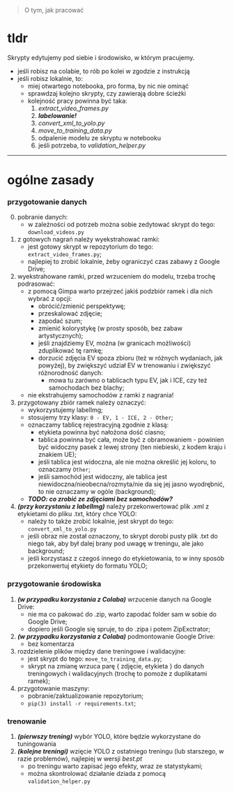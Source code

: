 >O tym, jak pracować

# tldr
Skrypty edytujemy pod siebie i środowisko, w którym pracujemy.

- jeśli robisz na colabie, to rób po kolei w zgodzie z instrukcją
- jeśli robisz lokalnie, to:
	- miej otwartego notebooka, pro forma, by nic nie ominąć
	- sprawdzaj kolejno skrypty, czy zawierają dobre ścieżki
	- kolejność pracy powinna być taka: 
		1. *extract_video_frames.py*
		2. ***labelowanie!***
		3. *convert_xml_to_yolo.py*
		4. *move_to_training_data.py*
		5. odpalenie modelu ze skryptu w notebooku
		6. jeśli potrzeba, to *validation_helper.py*
___
# ogólne zasady
### przygotowanie danych
0. pobranie danych:
	- w zależności od potrzeb można sobie zedytować skrypt do tego: ```download_videos.py```
1. z gotowych nagrań należy wyekstrahować ramki:
	- jest gotowy skrypt w repozytorium do tego: ```extract_video_frames.py```;
	- najlepiej to zrobić lokalnie, żeby ograniczyć czas zabawy z Google Drive;
2. wyekstrahowane ramki, przed wrzuceniem do modelu, trzeba trochę podrasować:
	- z pomocą Gimpa warto przejrzeć jakiś podzbiór ramek i dla nich wybrać z opcji:
		- obrócić/zmienić perspektywę;
		- przeskalować zdjęcie;
		- zapodać szum;
		- zmienić kolorystykę (w prosty sposób, bez zabaw artystycznych);
		- jeśli znajdziemy EV, można (w granicach możliwości) zduplikować tę ramkę;
		- dorzucić zdjęcia EV spoza zbioru (też w różnych wydaniach, jak powyżej), by zwiększyć udział EV w trenowaniu i zwiększyć różnorodność danych:
			- mowa tu zarówno o tablicach typu EV, jak i ICE, czy też samochodach bez blachy;
	- nie ekstrahujemy samochodów z ramki z nagrania!
3. przygotowany zbiór ramek należy oznaczyć:
	- wykorzystujemy labelImg;
	- stosujemy trzy klasy: ```0 - EV, 1 - ICE, 2 - Other```;
	- oznaczamy tablicę rejestracyjną zgodnie z klasą:
		- etykieta powinna być nałożona dość ciasno;
		- tablica powinna być cała, może być z obramowaniem - powinien być widoczny pasek z lewej strony (ten niebieski, z kodem kraju i znakiem UE);
		- jeśli tablica jest widoczna, ale nie można określić jej koloru, to oznaczamy ```Other```;
		- jeśli samochód jest widoczny, ale tablica jest niewidoczna/nieobecna/rozmyta/nie da się jej jasno wyodrębnić, to nie oznaczamy w ogóle (background);
	- ***TODO: co zrobić ze zdjęciami bez samochodów?*** 
4. ***(przy korzystaniu z labelImg)*** należy przekonwertować plik .xml z etykietami do pliku .txt, który chce YOLO:
	- należy to także zrobić lokalnie, jest skrypt do tego: ```convert_xml_to_yolo.py```
	- jeśli obraz nie został oznaczony, to skrypt dorobi pusty plik .txt do niego tak, aby był dalej brany pod uwagę w treningu, ale jako background;
	- jeśli korzystasz z czegoś innego do etykietowania, to w inny sposób przekonwertuj etykiety do formatu YOLO;

### przygotowanie środowiska 
1. ***(w przypadku korzystania z Colaba)*** wrzucenie danych na Google Drive:
	- nie ma co pakować do .zip, warto zapodać folder sam w sobie do Google Drive;
	- dopiero jeśli Google się spruje, to do .zipa i potem ZipExctrator;
2. ***(w przypadku korzystania z Colaba)*** podmontowanie Google Drive:
	- bez komentarza
3. rozdzielenie plików między dane treningowe i walidacyjne:
	- jest skrypt do tego: ```move_to_training_data.py```;
	- skrypt na zmianę wrzuca parę { zdjęcie, etykieta } do danych treningowych i walidacyjnych (trochę to pomoże z duplikatami ramek);
4. przygotowanie maszyny:
	- pobranie/zaktualizowanie repozytorium;
	- ```pip(3) install -r requirements.txt```;

### trenowanie

1. ***(pierwszy trening)*** wybór YOLO, które będzie wykorzystane do tuningowania
2. ***(kolejne treningi)*** wzięcie YOLO z ostatniego treningu (lub starszego, w razie problemów), najlepiej w wersji *best.pt*
	- po treningu warto zapisać jego efekty, wraz ze statystykami;
	- można skontrolować działanie dziada z pomocą ```validation_helper.py```

